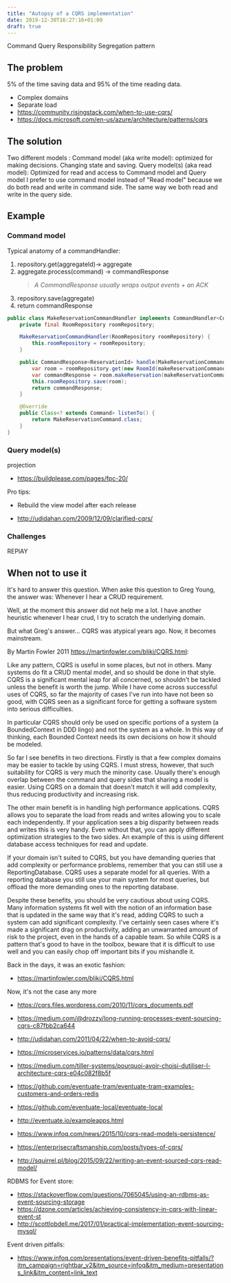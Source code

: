 ```yaml
---
title: "Autopsy of a CQRS implementation"
date: 2019-12-30T16:27:16+01:00
draft: true
---
```


Command Query Responsibility Segregation pattern

## The problem

5% of the time saving data and 95% of the time reading data.

- Complex domains
- Separate load 
- <https://community.risingstack.com/when-to-use-cqrs/>
- <https://docs.microsoft.com/en-us/azure/architecture/patterns/cqrs>

## The solution

Two different models :
Command model (aka write model): optimized for making decisions. Changing state and saving.
Query model(s) (aka read model): Optimized for read and access to 
Command model and Query model
I prefer to use command model instead of "Read model" because we do both read and write in command side.
The same way we both read and write in the query side.

## Example

### Command model

Typical anatomy of a commandHandler:

1. repository.get(aggregateId)-> aggregate
2. aggregate.process(command) -> commandResponse
   > *A CommandResponse usually wraps output events + an ACK*
3. repository.save(aggregate)
4. return commandResponse

```java
public class MakeReservationCommandHandler implements CommandHandler<CommandResponse<ReservationId>, MakeReservationCommand> {
    private final RoomRepository roomRepository;

    MakeReservationCommandHandler(RoomRepository roomRepository) {
        this.roomRepository = roomRepository;
    }

    public CommandResponse<ReservationId> handle(MakeReservationCommand makeReservationCommand) {
        var room = roomRepository.get(new RoomId(makeReservationCommand.getRoomNumber()));
        var commandResponse = room.makeReservation(makeReservationCommand);
        this.roomRepository.save(room);
        return commandResponse;
    }

    @Override
    public Class<? extends Command> listenTo() {
        return MakeReservationCommand.class;
    }
}
```

### Query model(s)

projection
- <https://buildplease.com/pages/fpc-20/>

Pro tips:
- Rebuild the view model after each release

- <http://udidahan.com/2009/12/09/clarified-cqrs/>

### Challenges

REPlAY

## When not to use it

It's hard to answer this question.
When aske this question to Greg Young, the answer was: Whenever I hear a CRUD requirement.

Well, at the moment this answer did not help me a lot. I have another heuristic whenever I hear crud, I try to scratch the underlying domain.

But what Greg's answer...
CQRS was atypical years ago. Now, it becomes mainstream.


By Martin Fowler 2011 <https://martinfowler.com/bliki/CQRS.html>:

Like any pattern, CQRS is useful in some places, but not in others. Many systems do fit a CRUD mental model, and so should be done in that style. CQRS is a significant mental leap for all concerned, so shouldn't be tackled unless the benefit is worth the jump. While I have come across successful uses of CQRS, so far the majority of cases I've run into have not been so good, with CQRS seen as a significant force for getting a software system into serious difficulties.

In particular CQRS should only be used on specific portions of a system (a BoundedContext in DDD lingo) and not the system as a whole. In this way of thinking, each Bounded Context needs its own decisions on how it should be modeled.

So far I see benefits in two directions. Firstly is that a few complex domains may be easier to tackle by using CQRS. I must stress, however, that such suitability for CQRS is very much the minority case. Usually there's enough overlap between the command and query sides that sharing a model is easier. Using CQRS on a domain that doesn't match it will add complexity, thus reducing productivity and increasing risk.

The other main benefit is in handling high performance applications. CQRS allows you to separate the load from reads and writes allowing you to scale each independently. If your application sees a big disparity between reads and writes this is very handy. Even without that, you can apply different optimization strategies to the two sides. An example of this is using different database access techniques for read and update.

If your domain isn't suited to CQRS, but you have demanding queries that add complexity or performance problems, remember that you can still use a ReportingDatabase. CQRS uses a separate model for all queries. With a reporting database you still use your main system for most queries, but offload the more demanding ones to the reporting database.

Despite these benefits, you should be very cautious about using CQRS. Many information systems fit well with the notion of an information base that is updated in the same way that it's read, adding CQRS to such a system can add significant complexity. I've certainly seen cases where it's made a significant drag on productivity, adding an unwarranted amount of risk to the project, even in the hands of a capable team. So while CQRS is a pattern that's good to have in the toolbox, beware that it is difficult to use well and you can easily chop off important bits if you mishandle it.

Back in the days, it was an exotic fashion:

- <https://martinfowler.com/bliki/CQRS.html>

Now, it's not the case any 
more

- <https://cqrs.files.wordpress.com/2010/11/cqrs_documents.pdf>
- <https://medium.com/@drozzy/long-running-processes-event-sourcing-cqrs-c87fbb2ca644>

- <http://udidahan.com/2011/04/22/when-to-avoid-cqrs/>
- <https://microservices.io/patterns/data/cqrs.html>
- <https://medium.com/tiller-systems/pourquoi-avoir-choisi-dutiliser-l-architecture-cqrs-e04c082f8b5f>

- <https://github.com/eventuate-tram/eventuate-tram-examples-customers-and-orders-redis>
- <https://github.com/eventuate-local/eventuate-local>
- <http://eventuate.io/exampleapps.html>


- <https://www.infoq.com/news/2015/10/cqrs-read-models-persistence/>
- <https://enterprisecraftsmanship.com/posts/types-of-cqrs/>
- <http://squirrel.pl/blog/2015/09/22/writing-an-event-sourced-cqrs-read-model/>


RDBMS for Event store: 
- <https://stackoverflow.com/questions/7065045/using-an-rdbms-as-event-sourcing-storage>
- <https://dzone.com/articles/achieving-consistency-in-cqrs-with-linear-event-st>
- <http://scottlobdell.me/2017/01/practical-implementation-event-sourcing-mysql/>

Event driven pitfalls:
- <https://www.infoq.com/presentations/event-driven-benefits-pitfalls/?itm_campaign=rightbar_v2&itm_source=infoq&itm_medium=presentations_link&itm_content=link_text>